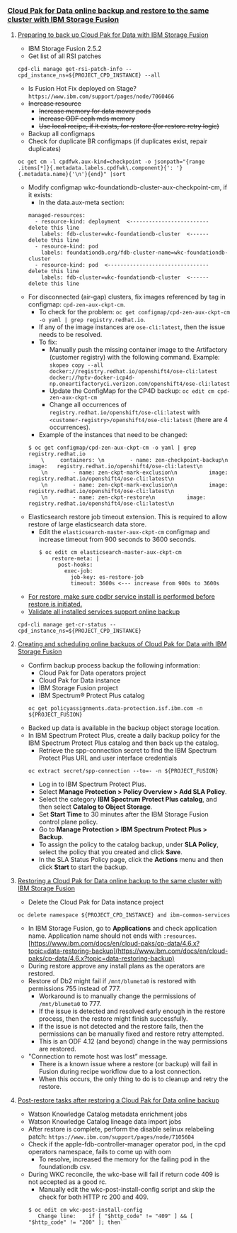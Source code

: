 ### [Cloud Pak for Data online backup and restore to the same cluster with IBM Storage Fusion](https://www.ibm.com/docs/en/cloud-paks/cp-data/4.6.x?topic=cluster-backup-restore-storage-fusion)

1. [Preparing to back up Cloud Pak for Data with IBM Storage Fusion](https://www.ibm.com/docs/en/SSQNUZ_4.6.x/cpd/admin/fusion_bckup_prereq_same_cluster.html)
   - IBM Storage Fusion 2.5.2
   - Get list of all RSI patches
   ```
   cpd-cli manage get-rsi-patch-info --cpd_instance_ns=${PROJECT_CPD_INSTANCE} --all
   ```
   - Is Fusion Hot Fix deployed on Stage? `https://www.ibm.com/support/pages/node/7060466`
   - ~~Increase resource~~
      - ~~Increase memory for data mover pods~~
      - ~~Increase ODF ceph mds memory~~
      - ~~Use local recipe, if it exists, for restore (for restore retry logic)~~
   - Backup all configmaps
   - Check for duplicate BR configmaps (if duplicates exist, repair duplicates)
   ```
   oc get cm -l cpdfwk.aux-kind=checkpoint -o jsonpath="{range .items[*]}{.metadata.labels.cpdfwk\.component}{': '}{.metadata.name}{'\n'}{end}" |sort
   ```
   - Modify configmap wkc-foundationdb-cluster-aux-checkpoint-cm, if it exists:
      - In the data.aux-meta section:
      ```
      managed-resources:
        - resource-kind: deployment  <------------------------- delete this line
          labels: fdb-cluster=wkc-foundationdb-cluster  <------ delete this line
        - resource-kind: pod
          labels: foundationdb.org/fdb-cluster-name=wkc-foundationdb-cluster
        - resource-kind: pod  <-------------------------------- delete this line
          labels: fdb-cluster=wkc-foundationdb-cluster  <------ delete this line
      ```
   - For disconnected (air-gap) clusters, fix images referenced by tag in configmap: `cpd-zen-aux-ckpt-cm`.
        - To check for the problem: `oc get configmap/cpd-zen-aux-ckpt-cm -o yaml | grep registry.redhat.io`.
        - If any of the image instances are `ose-cli:latest`, then the issue needs to be resolved.
        - To fix:
            - Manually push the missing container image to the Artifactory (customer registry) with the following command. Example: `skopeo copy --all docker://registry.redhat.io/openshift4/ose-cli:latest docker://hptv-docker-icp4d-np.oneartifactoryci.verizon.com/openshift4/ose-cli:latest`
            - Update the ConfigMap for the CP4D backup: `oc edit cm cpd-zen-aux-ckpt-cm`
            - Change all occurrences of `registry.redhat.io/openshift/ose-cli:latest` with `<customer-registry>/openshift4/ose-cli:latest` (there are 4 occurrences).
        - Example of the instances that need to be changed:
        ```
        $ oc get configmap/cpd-zen-aux-ckpt-cm -o yaml | grep registry.redhat.io
            \     containers: \n        - name: zen-checkpoint-backup\n          image:   registry.redhat.io/openshift4/ose-cli:latest\n
            \n        - name: zen-ckpt-mark-exclusion\n          image:   registry.redhat.io/openshift4/ose-cli:latest\n
            \n        - name: zen-ckpt-mark-exclusion\n          image:   registry.redhat.io/openshift4/ose-cli:latest\n
            \n        - name: zen-ckpt-restore\n          image:   registry.redhat.io/openshift4/ose-cli:latest\n
        ```
   - Elasticsearch restore job timeout extension. This is required to allow restore of large elasticsearch data store.
        - Edit the `elasticsearch-master-aux-ckpt-cm` configmap and increase timeout from 900 seconds to 3600 seconds.
          ```
          $ oc edit cm elasticsearch-master-aux-ckpt-cm
              restore-meta: |
                post-hooks:
                  exec-job:
                    job-key: es-restore-job
                    timeout: 3600s <--- increase from 900s to 3600s
          ```
   - [For restore, make sure cpdbr service install is performed before restore is initiated.](https://www.ibm.com/docs/en/cloud-paks/cp-data/4.6.x?topic=utilities-installing-cpdbr-services-storage-fusion-integration)
   - [Validate all installed services support online backup](https://www.ibm.com/docs/en/cloud-paks/cp-data/4.6.x?topic=data-services-that-support-backup-restore)
   ```
   cpd-cli manage get-cr-status --cpd_instance_ns=${PROJECT_CPD_INSTANCE}
   ```

2. [Creating and scheduling online backups of Cloud Pak for Data with IBM Storage Fusion](https://www.ibm.com/docs/en/SSQNUZ_4.6.x/cpd/admin/bar_same_cluster_bckup_spectrum.html)
   - Confirm backup process backup the following information:
      - Cloud Pak for Data operators project
      - Cloud Pak for Data instance
      - IBM Storage Fusion project
      - IBM Spectrum® Protect Plus catalog
      ```
      oc get policyassignments.data-protection.isf.ibm.com -n ${PROJECT_FUSION}
      ```
   - Backed up data is available in the backup object storage location.
   - In IBM Spectrum Protect Plus, create a daily backup policy for the IBM Spectrum Protect Plus catalog and then back up the catalog.
      - Retrieve the spp-connection secret to find the IBM Spectrum Protect Plus URL and user interface credentials
      ```
      oc extract secret/spp-connection --to=- -n ${PROJECT_FUSION}
      ```
      - Log in to IBM Spectrum Protect Plus.
      - Select **Manage Protection > Policy Overview > Add SLA Policy**.
      - Select the category **IBM Spectrum Protect Plus catalog**, and then select **Catalog to Object Storage**.
      - Set **Start Time** to 30 minutes after the IBM Storage Fusion control plane policy.
      - Go to **Manage Protection > IBM Spectrum Protect Plus > Backup**.
      - To assign the policy to the catalog backup, under **SLA Policy**, select the policy that you created and click **Save**.
      - In the SLA Status Policy page, click the **Actions** menu and then click **Start** to start the backup.

3. [Restoring a Cloud Pak for Data online backup to the same cluster with IBM Storage Fusion](https://www.ibm.com/docs/en/SSQNUZ_4.6.x/cpd/admin/restore_same_cluster_fusion_spp.html)
   - Delete the Cloud Pak for Data instance project
   ```
   oc delete namespace ${PROJECT_CPD_INSTANCE} and ibm-common-services
   ```
   - In IBM Storage Fusion, go to **Applications** and check application name. Application name should not ends with `:resources`.
     [https://www.ibm.com/docs/en/cloud-paks/cp-data/4.6.x?topic=data-restoring-backup](https://www.ibm.com/docs/en/cloud-paks/cp-data/4.6.x?topic=data-restoring-backup)
   - During restore approve any install plans as the operators are restored.
   - Restore of Db2 might fail if `/mnt/blumeta0` is restored with permissions 755 instead of 777.
      - Workaround is to manually change the permissions of `/mnt/blumeta0` to 777.
      - If the issue is detected and resolved early enough in the restore process, then the restore might finish successfully.
      - If the issue is not detected and the restore fails, then the permissions can be manually fixed and restore retry attempted.
      - This is an ODF 4.12 (and beyond) change in the way permissions are restored.
   - "Connection to remote host was lost” message.
      - There is a known issue where a restore (or backup) will fail in Fusion during recipe workflow due to a lost connection.
      - When this occurs, the only thing to do is to cleanup and retry the restore.
  
4. [Post-restore tasks after restoring a Cloud Pak for Data online backup](https://www.ibm.com/docs/en/SSQNUZ_4.6.x/cpd/admin/fusion_post_restore_same_clustr.html)
   - Watson Knowledge Catalog metadata enrichment jobs
   - Watson Knowledge Catalog lineage data import jobs
   - After restore is complete, perform the disable selinux relabeling patch: `https://www.ibm.com/support/pages/node/7105604`
   - Check if the apple-fdb-controller-manager operator pod, in the cpd operators namespace, fails to come up with oom
      - To resolve, increased the memory for the failing pod in the foundationdb csv.
   - During WKC reconcile, the wkc-base will fail if return code 409 is not accepted as a good rc.
      - Manually edit the wkc-post-install-config script and skip the check for both HTTP rc 200 and 409.
      ```
      $ oc edit cm wkc-post-install-config
         Change line:    if [ "$http_code" != "409" ] && [ "$http_code" != "200" ]; then`
      ```

